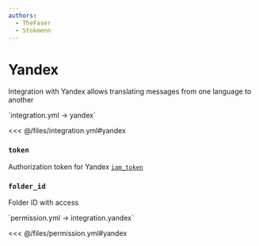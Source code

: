 ```yaml
---
authors:
  - TheFaser
  - Stokmenn
---
```


# Yandex

Integration with Yandex allows translating messages from one language to another

[//]: # (integration.yml)
<!--@include: @/parts/words.md#setting-->
<!--@include: @/parts/words.md#path--> `integration.yml → yandex`

<!--@include: @/parts/words.md#default-->
<<< @/files/integration.yml#yandex

<!--@include: @/parts/enable.md-->

### `token`

Authorization token for Yandex [`iam_token`](https://yandex.cloud/ru/docs/translate/api-ref/authentication)

### `folder_id`

Folder ID with access

[//]: # (permission.yml)
<!--@include: @/parts/words.md#permission-->
<!--@include: @/parts/words.md#path--> `permission.yml → integration.yandex`

<!--@include: @/parts/words.md#default-->
<<< @/files/permission.yml#yandex

<!--@include: @/parts/permission/permissionTier3.md-->